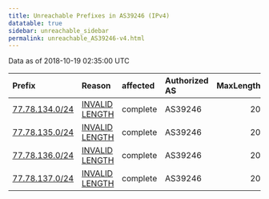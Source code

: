 ```yaml
---
title: Unreachable Prefixes in AS39246 (IPv4)
datatable: true
sidebar: unreachable_sidebar
permalink: unreachable_AS39246-v4.html
---
```


Data as of 2018-10-19 02:35:00 UTC


<div class="datatable-begin"></div>

| Prefix                                                 | Reason                                                                                                   | affected   | Authorized AS   |   MaxLength | Anchor                                         |   unreachable /24s |
|:-------------------------------------------------------|:---------------------------------------------------------------------------------------------------------|:-----------|:----------------|------------:|:-----------------------------------------------|-------------------:|
| [77.78.134.0/24](https://stat.ripe.net/77.78.134.0/24) | [INVALID LENGTH](https://rpki-validator.ripe.net/announcement-preview?asn=AS39246&prefix=77.78.134.0/24) | complete   | AS39246         |          20 | [RIPE](unreachable_RIPE_NCC_RPKI_Root-v4.html) |                  1 |
| [77.78.135.0/24](https://stat.ripe.net/77.78.135.0/24) | [INVALID LENGTH](https://rpki-validator.ripe.net/announcement-preview?asn=AS39246&prefix=77.78.135.0/24) | complete   | AS39246         |          20 | [RIPE](unreachable_RIPE_NCC_RPKI_Root-v4.html) |                  1 |
| [77.78.136.0/24](https://stat.ripe.net/77.78.136.0/24) | [INVALID LENGTH](https://rpki-validator.ripe.net/announcement-preview?asn=AS39246&prefix=77.78.136.0/24) | complete   | AS39246         |          20 | [RIPE](unreachable_RIPE_NCC_RPKI_Root-v4.html) |                  1 |
| [77.78.137.0/24](https://stat.ripe.net/77.78.137.0/24) | [INVALID LENGTH](https://rpki-validator.ripe.net/announcement-preview?asn=AS39246&prefix=77.78.137.0/24) | complete   | AS39246         |          20 | [RIPE](unreachable_RIPE_NCC_RPKI_Root-v4.html) |                  1 |

<div class="datatable-end"></div>